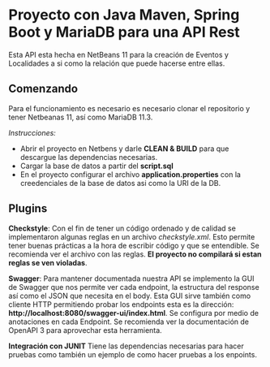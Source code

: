 # Proyecto con Java Maven, Spring Boot y MariaDB para una API Rest

Esta API esta hecha en NetBeans 11 para la creación de Eventos y Localidades a si como la relación que
puede hacerse entre ellas.

## Comenzando
Para el funcionamiento es necesario es necesario clonar el repositorio y tener Netbeanas 11, así como MariaDB 11.3.

_Instrucciones:_ 

* Abrir el proyecto en Netbens y darle **CLEAN & BUILD** para que descargue las dependencias necesarias.
* Cargar la base de datos a partir del **script.sql**
* En el proyecto configurar el archivo **application.properties** con la creedenciales de la base de datos
asi como la URI de la DB.

## Plugins

**Checkstyle**: Con el fin de tener un código ordenado y de calidad se implementaron algunas reglas en un archivo
_checkstyle.xml_. Esto permite tener buenas prácticas a la hora de escribir código y que se entendible. Se recomienda
ver el archivo con las reglas. **El proyecto no compilará si estan reglas se ven violadas**.

**Swagger**: Para mantener documentada nuestra API se implemento la GUI de Swagger que nos permite ver cada 
endpoint, la estructura del response así como el JSON que necesita en el body. Esta GUI sirve también como cliente HTTP
permitiendo probar los endpoints esta es la dirección: **http://localhost:8080/swagger-ui/index.html**. Se configura por medio de anotaciones en cada Endpoint. Se recomienda ver la 
documentación de OpenAPI 3 para aprovechar esta herramienta.

**Integración con JUNIT**
Tiene las dependencias necesarias para hacer pruebas como también un ejemplo de como hacer pruebas 
a los enpoints.
